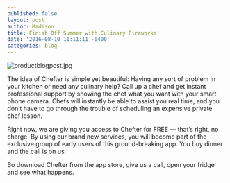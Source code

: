 ```yaml
---
published: false
layout: post
author: Madison
title: Finish Off Summer with Culinary Fireworks!
date: '2016-08-10 11:11:11 -0400'
categories: blog
---
```

![productblogpost.jpg]({{site.baseurl}}/img/productblogpost.jpg)

The idea of Chefter is simple yet beautiful: Having any sort of problem in your kitchen or need any culinary help? Call up a chef and get instant professional support by showing the chef what you want with your smart phone camera. Chefs will instantly be able to assist you real time, and you don’t have to go through the trouble of scheduling an expensive private chef lesson. 

Right now, we are giving you access to Chefter for FREE — that’s right, no charge. By using our brand new services, you will become part of the exclusive group of early users of this ground-breaking app. You buy dinner and the call is on us. 

So download Chefter from the app store, give us a call, open your fridge and see what happens.
